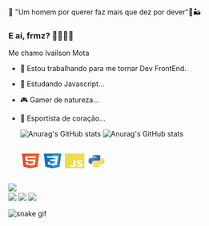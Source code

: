 🦅 "Um homem por querer faz mais que dez por dever"🌵🏜

### E aí, frmz? 🤜🏽🤛🏽
Me chamo Ivailson Mota

- 🦾 Estou trabalhando para me tornar Dev FrontEnd.
- 🦉 Estudando Javascript...
- 🎮 Gamer de natureza...
- 🥊 Esportista de coração...

  ![Anurag's GitHub stats](https://github-readme-stats.vercel.app/api?username=SonMota&show_icons=true&theme=dracula)
  ![Anurag's GitHub stats](https://github-readme-stats.vercel.app/api/top-langs/?username=SonMota&layout=compact&langs_icons=true&theme=dracula)




  
  <div style="display: inline_block"><br>
  
  
  
  <img align="center" alt="Rafa-HTML" height="30" width="40" src="https://raw.githubusercontent.com/devicons/devicon/master/icons/html5/html5-original.svg">
  <img align="center" alt="Rafa-CSS" height="30" width="40" src="https://raw.githubusercontent.com/devicons/devicon/master/icons/css3/css3-original.svg">
  <img align="center" alt="Rafa-Js" height="30" width="40" src="https://raw.githubusercontent.com/devicons/devicon/master/icons/javascript/javascript-plain.svg">
  <img align="center" alt="Rafa-Python" height="30" width="40" src="https://raw.githubusercontent.com/devicons/devicon/master/icons/python/python-original.svg">
  
</div>

##

<div> 
  
  <a href="https://www.instagram.com/devmota1984?igsh=MWkxbnZ4d3V1aXRlYg==" target="_blank"><img src="https://img.shields.io/badge/-Instagram-%23E4405F?style=for-the-badge&logo=instagram&logoColor=white" target="_blank"></a> 	
 <a href="https://discord.com/channels/1220720394877796382/1220720394877796384" target="_blank"><img src="https://img.shields.io/badge/Discord-7289DA?style=for-the-badge&logo=discord&logoColor=white" target="_blank"></a> 
  <a href = "mailto:ivailsonnic@gmail.com"><img src="https://img.shields.io/badge/-Gmail-%23333?style=for-the-badge&logo=gmail&logoColor=white" target="_blank"></a>
  <a href="https://www.linkedin.com/in/ivailson-mota-dev/" target="_blank"><img src="https://img.shields.io/badge/-LinkedIn-%230077B5?style=for-the-badge&logo=linkedin&logoColor=white" target="_blank"></a> 
  
</div>

![snake gif](https://github.com/SonMota/SonMota/blob/output/github-contribution-grid-snake.gif)
